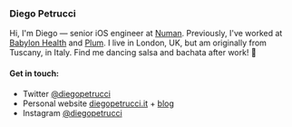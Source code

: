 ### Diego Petrucci

Hi, I'm Diego — senior iOS engineer at [Numan](https://www.numan.com/). Previously, I've worked at [Babylon Health](https://www.babylonhealth.com) and [Plum](https://withplum.com). I live in London, UK, but am originally from Tuscany, in Italy. Find me dancing salsa and bachata after work! 💃

#### Get in touch:
* Twitter [@diegopetrucci](https://twitter.com/diegopetrucci)
* Personal website [diegopetrucci.it](http://www.diegopetrucci.it) + [blog](https://diegopetrucci.it/blog)
* Instagram [@diegopetrucci](https://instagram.com/diegopetrucci)
